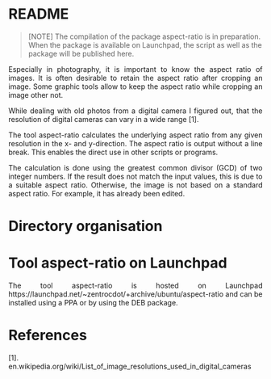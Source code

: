 # README

> [NOTE]
> The compilation of the package aspect-ratio is in preparation. When the package is available on Launchpad, the script as well as the package will be published here.

<p align="justify">Especially in photography, it is important to know the aspect ratio of images. It is often desirable to retain the aspect ratio after cropping an image. Some graphic tools allow to keep the aspect ratio while cropping an image other not.</p>

<p align="justify">While dealing with old photos from a digital camera I figured out, that the resolution of digital cameras can vary in a wide range [1].</p>
  
<p align="justify">The tool aspect-ratio calculates the underlying aspect ratio from any given resolution in the x- and y-direction. The aspect ratio is output without a line break. This enables the direct use in other scripts or programs.</p>

<p align="justify">The calculation is done using the greatest common divisor (GCD) of two integer numbers. If the result does not match the input values, this is due to a suitable aspect ratio. Otherwise, the image is not based on a standard aspect ratio. For example, it has already been edited.</p>

# Directory organisation

<p align="justify"><The script which is base of the tool can be found in SCRIPTS. The milestones of the package can be found in LAUNCHPAD./p>

# Tool aspect-ratio on Launchpad 

<p align="justify">The tool aspect-ratio is hosted on Launchpad https://launchpad.net/~zentrocdot/+archive/ubuntu/aspect-ratio and can be installed using a PPA or by using the DEB package.</p>

# References

[1].   en.wikipedia.org/wiki/List_of_image_resolutions_used_in_digital_cameras
